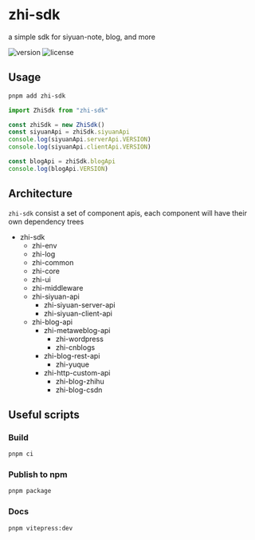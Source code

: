 # zhi-sdk

a simple sdk for siyuan-note, blog, and more

![version](https://img.shields.io/github/release/terwer/zhi-ts-template.svg?style=flat-square)
![license](https://img.shields.io/badge/license-GPL-blue.svg?style=popout-square)

## Usage

```bash
pnpm add zhi-sdk
```

```ts
import ZhiSdk from "zhi-sdk"

const zhiSdk = new ZhiSdk()
const siyuanApi = zhiSdk.siyuanApi
console.log(siyuanApi.serverApi.VERSION)
console.log(siyuanApi.clientApi.VERSION)

const blogApi = zhiSdk.blogApi
console.log(blogApi.VERSION)
```

## Architecture

`zhi-sdk` consist a set of component apis, each component will have their own dependency trees

- zhi-sdk
  - zhi-env
  - zhi-log
  - zhi-common
  - zhi-core
  - zhi-ui
  - zhi-middleware
  - zhi-siyuan-api
    - zhi-siyuan-server-api
    - zhi-siyuan-client-api
  - zhi-blog-api
    - zhi-metaweblog-api
      - zhi-wordpress
      - zhi-cnblogs
    - zhi-blog-rest-api
      - zhi-yuque
    - zhi-http-custom-api
      - zhi-blog-zhihu
      - zhi-blog-csdn

## Useful scripts

### Build

```bash
pnpm ci
```

### Publish to npm

```bash
pnpm package
```

### Docs

```bash
pnpm vitepress:dev
```
